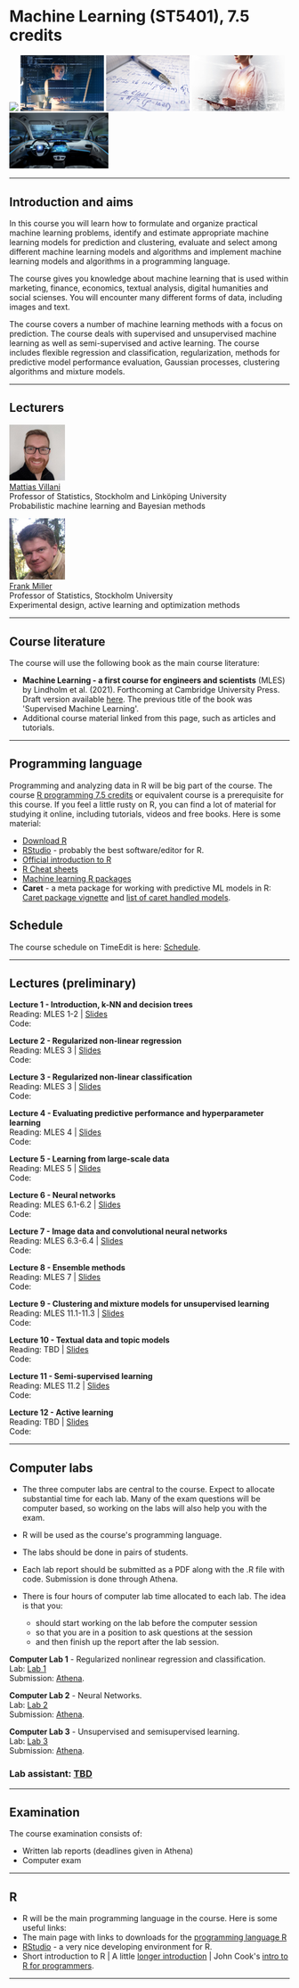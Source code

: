 <!-- font: frutiger -->

# Machine Learning (ST5401), 7.5 credits
<p float="left">
<img src="https://github.com/mattiasvillani/MLcourse/raw/main/Slides/Images/bigData.jpg" width="160">
<img src="https://github.com/mattiasvillani/MLcourse/raw/main/Slides/Images/girlComputerSmall.jpg" width="150">
<img src="https://github.com/mattiasvillani/MLcourse/raw/main/Slides/Images/mathSmall.jpg" width="150">
<img src="https://github.com/mattiasvillani/MLcourse/raw/main/Slides/Images/doctorIpadSmall.jpg" width="167">
<img src="https://github.com/mattiasvillani/MLcourse/raw/main/Slides/Images/SelfDrivingCarSmall.jpg" width="178">
</p>

---

## Introduction and aims

In this course you will learn how to formulate and organize practical machine learning problems, identify and estimate appropriate machine learning models for prediction and clustering, evaluate and select among different machine learning models and algorithms and implement machine learning models and algorithms in a programming language.

The course gives you knowledge about machine learning that is used within marketing, finance, economics, textual analysis, digital humanities and social scienses. You will encounter many different forms of data, including images and text.

The course covers a number of machine learning methods with a focus on prediction. The course deals with supervised and unsupervised machine learning as well as semi-supervised and active learning. The course includes flexible regression and classification, regularization, methods for predictive model performance evaluation, Gaussian processes, clustering algorithms and mixture models.

---

## Lecturers

<img src="Misc/villanipic.jpg" width="100">\
[Mattias Villani](https://mattiasvillani.com) \
Professor of Statistics, Stockholm and Linköping University\
Probabilistic machine learning and Bayesian methods

<img src="Misc/FrankOct2010.jpg" width="100">\
[Frank Miller](http://www.adoptdesign.de/frankmillereu/) \
Professor of Statistics, Stockholm University \
Experimental design, active learning and optimization methods

---

## Course literature

The course will use the following book as the main course literature:

* **Machine Learning - a first course for engineers and scientists** (MLES) by Lindholm et al. (2021). Forthcoming at Cambridge University Press. Draft version available [here](http://smlbook.org/book/sml-book-draft-latest.pdf). The previous title of the book was 'Supervised Machine Learning'.
* Additional course material linked from this page, such as articles and tutorials.
---

## Programming language

Programming and analyzing data in R will be big part of the course. The course [R programming 7.5 credits](https://www.su.se/english/search-courses-and-programmes/st4101-1.483412)  or equivalent course is a prerequisite for this course. If you feel a little rusty on R, you can find a lot of material for studying it online, including tutorials, videos and free books. Here is some material:
* [Download R](https://www.r-project.org/)
* [RStudio](https://www.rstudio.com/products/rstudio/) - probably the best software/editor for R.
* [Official introduction to R](https://cran.r-project.org/doc/manuals/r-release/R-intro.pdf)
* [R Cheat sheets](https://www.rstudio.com/resources/cheatsheets/)
* [Machine learning R packages](https://cran.r-project.org/web/views/MachineLearning.html)
* **Caret** - a meta package for working with predictive ML models in R: [Caret package vignette](https://cran.r-project.org/web/packages/caret/vignettes/caret.html) and [list of caret handled models](https://topepo.github.io/caret/available-models.html). 

## Schedule

The course schedule on TimeEdit is here: [Schedule](https://cloud.timeedit.net/su/web/stud1/s.html?i=x7QeQ39x4nnyknbcQanQ6clvl1Z2ZZ0c02ndhcn_seXlYy601w570wgZuQnY).

---
## Lectures (preliminary)

**Lecture 1 - Introduction, k-NN and decision trees**\
Reading: MLES 1-2 |  [Slides](TBA) \
Code: 

**Lecture 2 - Regularized non-linear regression**\
Reading: MLES 3 |  [Slides](TBA) \
Code: 

**Lecture 3 - Regularized non-linear classification**\
Reading: MLES 3 |  [Slides](TBA) \
Code:

**Lecture 4 - Evaluating predictive performance and hyperparameter learning**\
Reading: MLES 4 |  [Slides](TBA) \
Code: 

**Lecture 5 - Learning from large-scale data**\
Reading: MLES 5 |  [Slides](TBA) \
Code: 

**Lecture 6 - Neural networks**\
Reading: MLES 6.1-6.2 |  [Slides](TBA) \
Code:  

**Lecture 7 - Image data and convolutional neural networks**\
Reading: MLES 6.3-6.4 |  [Slides](TBA) \
Code: 

**Lecture 8 - Ensemble methods**\
Reading: MLES 7 |  [Slides](TBA) \
Code:  

**Lecture 9 - Clustering and mixture models for unsupervised learning**\
Reading: MLES 11.1-11.3 |  [Slides](TBA) \
Code: 

**Lecture 10 - Textual data and topic models**\
Reading: TBD |  [Slides](TBA) \
Code: 

**Lecture 11 - Semi-supervised learning**\
Reading: MLES 11.2 |  [Slides](TBA) \
Code: 

**Lecture 12 - Active learning**\
Reading: TBD |  [Slides](TBA) \
Code: 

---
## Computer labs

* The three computer labs are central to the course. Expect to allocate substantial time for each lab. Many of the exam questions will be computer based, so working on the labs will also help you with the exam.

* R will be used as the course's programming language.

* The labs should be done in pairs of students.

* Each lab report should be submitted as a PDF along with the .R file with code. Submission is done through Athena.

* There is four hours of computer lab time allocated to each lab. The idea is that you: 
  * should start working on the lab before the computer session
  * so that you are in a position to ask questions at the session
  * and then finish up the report after the lab session.


**Computer Lab 1** - Regularized nonlinear regression and classification.\
Lab: [Lab 1](TBA) \
Submission: [Athena]().

**Computer Lab 2** - Neural Networks.\
Lab: [Lab 2]() \
Submission: [Athena]().

**Computer Lab 3** - Unsupervised and semisupervised learning.\
Lab: [Lab 3]() \
Submission: [Athena]().

### Lab assistant: [TBD](https://www.su.se/english/profiles/ooelr-1.342298)

---

## Examination

The course examination consists of:

* Written lab reports (deadlines given in Athena)
* Computer exam


---

## R

* R will be the main programming language in the course. Here is some useful links:
* The main page with links to downloads for the [programming language R](https://www.r-project.org/)
* [RStudio](https://rstudio.com/products/rstudio/) - a very nice developing environment for R.
* Short introduction to R | A little [longer introduction](https://cran.r-project.org/doc/manuals/r-release/R-intro.pdf) | John Cook's [intro to R for programmers](https://www.johndcook.com/blog/r_language_for_programmers/).


---

